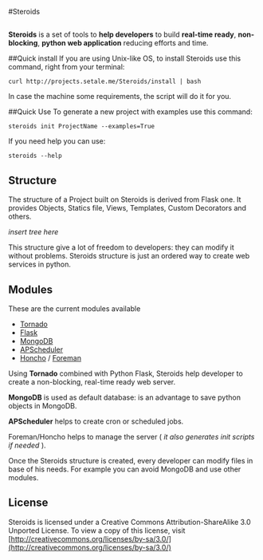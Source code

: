 #Steroids
## 
**Steroids** is a set of tools to **help developers** to build **real-time ready**, **non-blocking**, **python web application** reducing efforts and time.

##Quick install
If you are using Unix-like OS, to install Steroids use this command, right from your terminal:

    curl http://projects.setale.me/Steroids/install | bash

In case the machine some requirements, the script will do it for you.

##Quick Use
To generate a new project with examples use this command:

    steroids init ProjectName --examples=True

If you need help you can use:

    steroids --help

## Structure
The structure of a Project built on Steroids is derived from Flask one. It provides Objects, Statics file, Views, Templates, Custom Decorators and others.

*insert tree here*

This structure give a lot of freedom to developers: they can modify it without problems. Steroids structure is just an ordered way to create web services in python.

## Modules
These are the current modules available

  * [Tornado](http://www.tornadoweb.org/)
  * [Flask](http://flask.pocoo.org/)
  * [MongoDB](http://www.mongodb.org/)
  * [APScheduler](http://pythonhosted.org/APScheduler/)
  * [Honcho](https://pypi.python.org/pypi/honcho) / [Foreman](http://ddollar.github.io/foreman/)
 
Using **Tornado** combined with Python Flask, Steroids help developer to create a non-blocking, real-time ready web server. 

**MongoDB** is used as default database: is an advantage to save python objects in MongoDB.

**APScheduler** helps to create cron or scheduled jobs. 

Foreman/Honcho helps to manage the server ( *it also generates init scripts if needed* ).

Once the Steroids structure is created, every developer can modify files in base of his needs. For example you can avoid MongoDB and use other modules.

## License
Steroids is licensed under a Creative Commons Attribution-ShareAlike 3.0 Unported License. To view a copy of this license, visit [http://creativecommons.org/licenses/by-sa/3.0/](http://creativecommons.org/licenses/by-sa/3.0/)